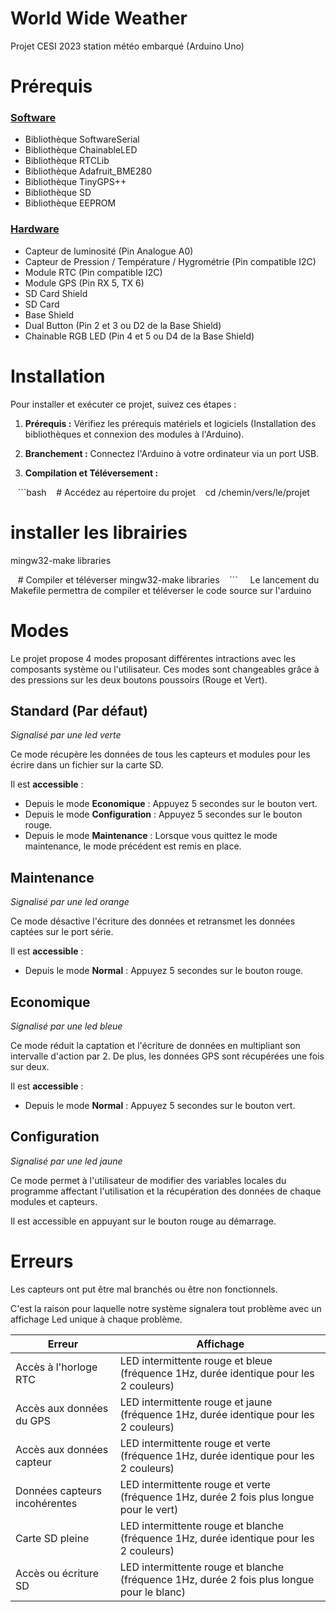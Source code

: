 # World Wide Weather
Projet CESI 2023 station météo embarqué (Arduino Uno)

# Prérequis

### <u>Software</u>

- Bibliothèque SoftwareSerial
- Bibliothèque ChainableLED
- Bibliothèque RTCLib
- Bibliothèque Adafruit_BME280
- Bibliothèque TinyGPS++
- Bibliothèque SD
- Bibliothèque EEPROM
### <u>Hardware</u>

- Capteur de luminosité (Pin Analogue A0)
- Capteur de Pression / Température / Hygrométrie (Pin compatible I2C)
- Module RTC (Pin compatible I2C)
- Module GPS (Pin RX 5, TX 6)
- SD Card Shield
- SD Card
- Base Shield
- Dual Button (Pin 2 et 3 ou D2 de la Base Shield)
- Chainable RGB LED (Pin 4 et 5 ou D4 de la Base Shield)
# Installation

Pour installer et exécuter ce projet, suivez ces étapes :

1. **Prérequis :** Vérifiez les prérequis matériels et logiciels (Installation des bibliothèques et connexion des modules à l'Arduino).

2. **Branchement :** Connectez l'Arduino à votre ordinateur via un port USB.

3. **Compilation et Téléversement :** 

   ```bash
   # Accédez au répertoire du projet
   cd /chemin/vers/le/projet

   # installer les librairies
   mingw32-make libraries
   
   # Compiler et téléverser
   mingw32-make libraries
   ```
   
Le lancement du Makefile permettra de compiler et téléverser le code source sur l'arduino
# Modes

Le projet propose 4 modes proposant différentes intractions avec les composants système ou l'utilisateur.
Ces modes sont changeables grâce à des pressions sur les deux boutons poussoirs (Rouge et Vert).
## Standard (Par défaut)
*Signalisé par une led verte*

Ce mode récupère les données de tous les capteurs et modules pour les écrire dans un fichier sur la carte SD.

Il est **accessible** :
- Depuis le mode **Economique** : Appuyez 5 secondes sur le bouton vert.
- Depuis le mode **Configuration** : Appuyez 5 secondes sur le bouton rouge.
- Depuis le mode **Maintenance** : Lorsque vous quittez le mode maintenance, le mode précédent est remis en place.
## Maintenance
*Signalisé par une led orange*

Ce mode désactive l'écriture des données et retransmet les données captées sur le port série.

Il est **accessible** :
- Depuis le mode **Normal** : Appuyez 5 secondes sur le bouton rouge.
## Economique
*Signalisé par une led bleue*

Ce mode réduit la captation et l'écriture de données en multipliant son intervalle d'action par 2. De plus, les données GPS sont récupérées une fois sur deux.

Il est **accessible** :
- Depuis le mode **Normal** : Appuyez 5 secondes sur le bouton vert.

## Configuration
*Signalisé par une led jaune*

Ce mode permet à l'utilisateur de modifier des variables locales du programme affectant l'utilisation et la récupération des données de chaque modules et capteurs.

Il est accessible en appuyant sur le bouton rouge au démarrage.

# Erreurs

Les capteurs ont put être mal branchés ou être non fonctionnels.

C'est la raison pour laquelle notre système signalera tout problème avec un affichage Led unique à chaque problème.

| Erreur | Affichage |
| --- | --- |
| Accès à l'horloge RTC | LED intermittente rouge et bleue (fréquence 1Hz, durée identique pour les 2 couleurs) |
| Accès aux données du GPS | LED intermittente rouge et jaune (fréquence 1Hz, durée identique pour les 2 couleurs) |
| Accès aux données capteur | LED intermittente rouge et verte (fréquence 1Hz, durée identique pour les 2 couleurs)  |
| Données capteurs incohérentes | LED intermittente rouge et verte (fréquence 1Hz, durée 2 fois plus longue pour le vert) |
| Carte SD pleine | LED intermittente rouge et blanche (fréquence 1Hz, durée identique pour les 2 couleurs) |
| Accès ou écriture SD | LED intermittente rouge et blanche (fréquence 1Hz, durée 2 fois plus longue pour le blanc)  |

